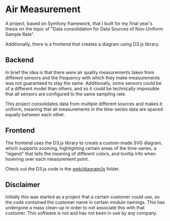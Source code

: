 # Air Measurement

A project, based on Symfony framework, that I built for my final year's thesis on the topic of "Data consolidation for Data Sources of Non-Uniform Sample Rate".

Additionally, there is a frontend that creates a diagram using D3.js library.

## Backend

In brief the idea is that there were air quality measurements taken from different sensors
and the frequency with which they make measurements was not guaranteed to stay the same.
Additionally, some sensors could be of a different model than others, and so it could be
technically impossible that all sensors are configured to the same sampling rate.

This project consolidates data from multiple different sources and makes it uniform,
meaning that all measurements in the time-series data are spaced equally between each other.

## Frontend

The frontend uses the D3.js library to create a custom-made SVG diagram, which supports zooming,
highlighting certain areas of the time-series, a "legend" that tells the meaning of different colors,
and tooltip info when hovering over each measurement point.

Check out the D3.js code in the [web/diagram/js](web/diagram/js) folder.

## Disclaimer

Initially this was started as a project that a certain customer could use,
so the code contained the customer name in certain module namings.
This has undergone a mass clean-up in order to not associate this with that customer.
This software is not and has not been in use by any company.
